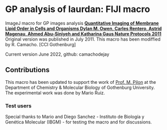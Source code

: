# GP analysis of laurdan: FIJI macro

ImageJ macro for GP images analysis [**Quantitative Imaging of Membrane Lipid Order in Cells and Organisms Dylan M. Owen, Carles Rentero, Astrid Magenau, Ahmed Abu-Siniyeh and Katharina Gaus Nature Protocols 2011**](https://www.nature.com/articles/nprot.2011.419) Original version was published in July 2011. This macro has been modiffied by R. Camacho. [CCI Gothenburg]

Current version June 2022, github: camachodejay

## Contributions

This macro has been updated to support the work of [Prof. M. Pilon](https://www.gu.se/en/about/find-staff/marcpilon) at the Department of Chemistry & Molecular Biology of Gothenburg University. The experimental work was done by Mario Ruiz.

### Test users

Special thanks to Mario and Diego Sanchez - Instituto de Biología y Genética Molecular (IBGM) - for testing the macro and for discussions.
